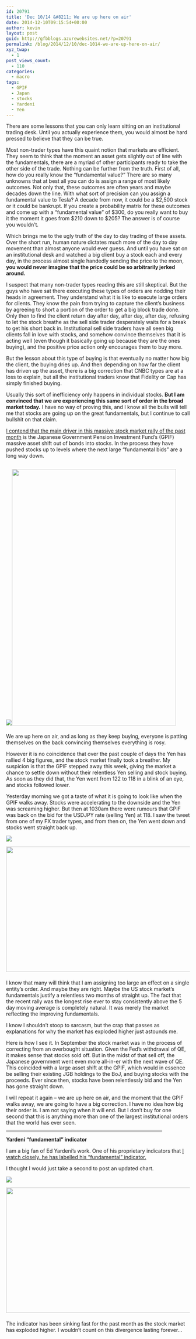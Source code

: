```yaml
---
id: 20791
title: 'Dec 10/14 &#8211; We are up here on air'
date: 2014-12-10T09:15:54+00:00
author: kevin
layout: post
guid: http://gfbblogs.azurewebsites.net/?p=20791
permalink: /blog/2014/12/10/dec-1014-we-are-up-here-on-air/
xyz_twap:
  - 1
post_views_count:
  - 110
categories:
  - macro
tags:
  - GPIF
  - Japan
  - stocks
  - Yardeni
  - Yen
---
```

There are some lessons that you can only learn sitting on an institutional trading desk. Until you actually experience them, you would almost be hard pressed to believe that they can be true. 

Most non-trader types have this quaint notion that markets are efficient. They seem to think that the moment an asset gets slightly out of line with the fundamentals, there are a myriad of other participants ready to take the other side of the trade. Nothing can be further from the truth. First of all, how do you really know the &#8220;fundamental value?&#8221; There are so many unknowns that at best all you can do is assign a range of most likely outcomes. Not only that, these outcomes are often years and maybe decades down the line. With what sort of precision can you assign a fundamental value to Tesla? A decade from now, it could be a $2,500 stock or it could be bankrupt. If you create a probability matrix for these outcomes and come up with a &#8220;fundamental value&#8221; of $300, do you really want to buy it the moment it goes from $210 down to $205? The answer is of course you wouldn&#8217;t. 

Which brings me to the ugly truth of the day to day trading of these assets. Over the short run, human nature dictates much more of the day to day movement than almost anyone would ever guess. And until you have sat on an institutional desk and watched a big client buy a stock each and every day, in the process almost single handedly sending the price to the moon, **you would never imagine that the price could be so arbitrarily jerked around.**

I suspect that many non-trader types reading this are still skeptical. But the guys who have sat there executing these types of orders are nodding their heads in agreement. They understand what it is like to execute large orders for clients. They know the pain from trying to capture the client&#8217;s business by agreeing to short a portion of the order to get a big block trade done. Only then to find the client return day after day, after day, after day, refusing to let the stock breathe as the sell side trader desperately waits for a break to get his short back in. Institutional sell side traders have all seen big clients fall in love with stocks, and somehow convince themselves that it is acting well (even though it basically going up because they are the ones buying), and the positive price action only encourages them to buy more. 

But the lesson about this type of buying is that eventually no matter how big the client, the buying dries up. And then depending on how far the client has driven up the asset, there is a big correction that CNBC types are at a loss to explain, but all the institutional traders know that Fidelity or Cap has simply finished buying. 

Usually this sort of inefficiency only happens in individual stocks. **But I am convinced that we are experiencing this same sort of order in the broad market today.** I have no way of proving this, and I know all the bulls will tell me that stocks are going up on the great fundamentals, but I continue to call bullshit on that claim.

[I contend that the main driver in this massive stock market rally of the past month](http://gfbblogs.azurewebsites.net/blog/2014/11/11/nov-1114-the-real-reason-the-stock-market-is-rallying/) is the Japanese Government Pension Investment Fund&#8217;s (GPIF) massive asset shift out of bonds into stocks. In the process they have pushed stocks up to levels where the next large &#8220;fundamental bids&#8221; are a long way down.


  <img src="http://themacrotourist.com/pictures/Azure/uponairDec1014.png"><img class="size-full wp-image-14271" style="padding-top: 1.0em;padding-bottom: 0.5em;" style="margin:30px auto;display:block;" src="http://themacrotourist.com/pictures/Azure/uponairDec1014.png" width="450" height="700">

We are up here on air, and as long as they keep buying, everyone is patting themselves on the back convincing themselves everything is rosy. 

However it is no coincidence that over the past couple of days the Yen has rallied 4 big figures, and the stock market finally took a breather. My suspicion is that the GPIF stepped away this week, giving the market a chance to settle down without their relentless Yen selling and stock buying. As soon as they did that, the Yen went from 122 to 118 in a blink of an eye, and stocks followed lower. 

Yesterday morning we got a taste of what it is going to look like when the GPIF walks away. Stocks were accelerating to the downside and the Yen was screaming higher. But then at 1030am there were rumours that GPIF was back on the bid for the USDJPY rate (selling Yen) at 118. I saw the tweet from one of my FX trader types, and from then on, the Yen went down and stocks went straight back up.


  <img src="http://themacrotourist.com/pictures/Azure/JPYESDec0914.png"><img class="size-full wp-image-14271" style="padding-top: 1.0em;padding-bottom: 0.5em;" style="margin:30px auto;display:block;" src="http://themacrotourist.com/pictures/Azure/JPYESDec0914.png" width="600" height="342">

I know that many will think that I am assigning too large an effect on a single entity&#8217;s order. And maybe they are right. Maybe the US stock market&#8217;s fundamentals justify a relentless two months of straight up. The fact that the recent rally was the longest rise ever to stay consistently above the 5 day moving average is completely natural. It was merely the market reflecting the improving fundamentals. 

I know I shouldn&#8217;t stoop to sarcasm, but the crap that passes as explanations for why the market has exploded higher just astounds me. 

Here is how I see it. In September the stock market was in the process of correcting from an overbought situation. Given the Fed&#8217;s withdrawal of QE, it makes sense that stocks sold off. But in the midst of that sell off, the Japanese government went even more all-in-er with the next wave of QE. This coincided with a large asset shift at the GPIF, which would in essence be selling their existing JGB holdings to the BoJ, and buying stocks with the proceeds. Ever since then, stocks have been relentlessly bid and the Yen has gone straight down. 

I will repeat it again &#8211; we are up here on air, and the moment that the GPIF walks away, we are going to have a big correction. I have no idea how big their order is. I am not saying when it will end. But I don&#8217;t buy for one second that this is anything more than one of the largest institutional orders that the world has ever seen. 

<hr size="3" width="85%" />

**Yardeni &#8220;fundamental&#8221; indicator**

I am a big fan of Ed Yardeni&#8217;s work. One of his proprietary indicators that [I watch closely, he has labelled his &#8220;fundamental&#8221; indicator.](http://gfbblogs.azurewebsites.net/blog/2014/04/15/apr-1514-the-yardeni-fundamental-stock-market-indicator/) 

I thought I would just take a second to post an updated chart.


  <img src="http://themacrotourist.com/pictures/Azure/YardeniDec1014.png"><img class="size-full wp-image-14271" style="padding-top: 1.0em;padding-bottom: 0.5em;" style="margin:30px auto;display:block;" src="http://themacrotourist.com/pictures/Azure/YardeniDec1014.png" width="600" height="342">

The indicator has been sinking fast for the past month as the stock market has exploded higher. I wouldn&#8217;t count on this divergence lasting forever&#8230;